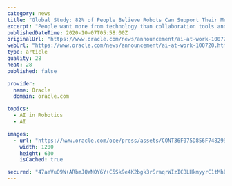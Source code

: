 ```yaml
---
category: news
title: "Global Study: 82% of People Believe Robots Can Support Their Mental Health Better Than Humans"
excerpt: "People want more from technology than collaboration tools and instead want technology to support their mental health."
publishedDateTime: 2020-10-07T05:58:00Z
originalUrl: "https://www.oracle.com/news/announcement/ai-at-work-100720.html"
webUrl: "https://www.oracle.com/news/announcement/ai-at-work-100720.html"
type: article
quality: 28
heat: 28
published: false

provider:
  name: Oracle
  domain: oracle.com

topics:
  - AI in Robotics
  - AI

images:
  - url: "https://www.oracle.com/oce/press/assets/CONT36F075D856F748299E9ABBE242D58A26/native/og-social-ai-at-work.jpg"
    width: 1200
    height: 630
    isCached: true

secured: "47aeVuQ9W+ARbmJQWNOY6Y+C5Sk9e4K2bgk3rSraqrWIzICBLHkmyyrC1tMhEMBF1WPlltplBr4xL1lZ+Ub/vOJLEjBQQ+m3JQWf9f3aWKaM6y+R+napm/VI7ymy79MlGOpCelwn+qg/h2y7DSVTSzKfD3cksXbWtM4kYtHb1JJLxesMJKozz92y+sv5UNjnJHhBngeQl11h6ovSUxWDblaIddYvQvudeLQqaec8MoiR5yYu8kk4Dr3PZIipvc52tAv2ss+mx78SfcazkFuBhcj7DmSeDRGcg9a2q9mbSa37V3R7WJvcKKjrU/5Lr0i/6ElmhnOlDkmeMibn7DZ1/xlLZREjtVX8bA7Ud5nKtkg=;Fu6Uki1w5lkT3oS+lrF5lw=="
---
```


